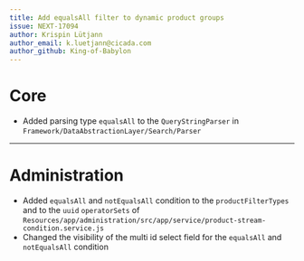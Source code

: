 ```yaml
---
title: Add equalsAll filter to dynamic product groups
issue: NEXT-17094
author: Krispin Lütjann
author_email: k.luetjann@cicada.com
author_github: King-of-Babylon
---
```

# Core
* Added parsing type `equalsAll` to the `QueryStringParser` in `Framework/DataAbstractionLayer/Search/Parser`
___
# Administration
* Added `equalsAll` and `notEqualsAll` condition to the `productFilterTypes` and to the `uuid` `operatorSets` of `Resources/app/administration/src/app/service/product-stream-condition.service.js`
* Changed the visibility of the multi id select field for the `equalsAll` and `notEqualsAll` condition
